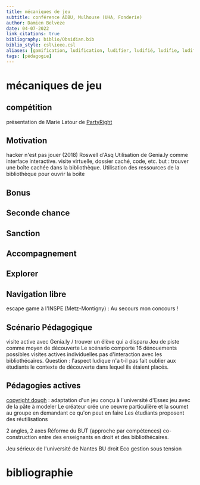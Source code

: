 ```yaml
---
title: mécaniques de jeu
subtitle: conférence ADBU, Mulhouse (UHA, Fonderie)
author: Damien Belvèze
date: 04-07-2022
link_citations: true
bibliography: biblio/Obsidian.bib
biblio_style: csl\ieee.csl
aliases: [gamification, ludification, ludifier, ludifié, ludifie, ludifient]
tags: [pédagogie]
---
```


<!--
Constat : Le jeu est devenu en peu de temps un outil pédagogique comme les autres. Rapide adaptation des bibliothécaires-formateurs à la ludification des contenus à l'université. Grande réactivité des bibliothécaires formateurs. 
-->


# mécaniques de jeu
## compétition

présentation de Marie Latour de [PartyRight](https://ikigai.games/games/gameDetails/102)

## Motivation
hacker n'est pas jouer (2018)
Roswell d'Asq
Utilisation de Genia.ly comme interface interactive.
visite virtuelle, dossier caché, code, etc.
but : trouver une boîte cachée dans la bibliothèque. Utilisation des ressources de la bibliothèque pour ouvrir la boîte

## Bonus

## Seconde chance

## Sanction

## Accompagnement

## Explorer 

## Navigation libre

escape game à l'INSPE (Metz-Montigny) : Au secours mon concours !


## Scénario Pédagogique

visite active avec Genia.ly / trouver un élève qui a disparu
Jeu de piste comme moyen de découverte
Le scénario comporte 16 dénouements possibles
visites actives individuelles
pas d'interaction avec les bibliothécaires. 
Question : l'aspect ludique n'a t-il pas fait oublier aux étudiants le contexte de découverte dans lequel ils étaient placés. 



## Pédagogies actives


[copyright dough](https://copyrightliteracy.org/2020/03/02/copyright-dough-a-game-to-teach-and-bring-discussion-about-copyright-licences-and-exceptions/) : adaptation d'un jeu conçu à l'université d'Essex
jeu avec de la pâte à modeler
Le créateur crée une oeuvre particulière et la soumet au groupe en demandant ce qu'on peut en faire
Les étudiants proposent des réutilisations

2 angles, 2 axes 
Réforme du BUT (approche par compétences)
co-construction entre des enseignants en droit et des bibliothécaires.

Jeu sérieux de l'université de Nantes
BU droit Eco gestion sous tension




# bibliographie


